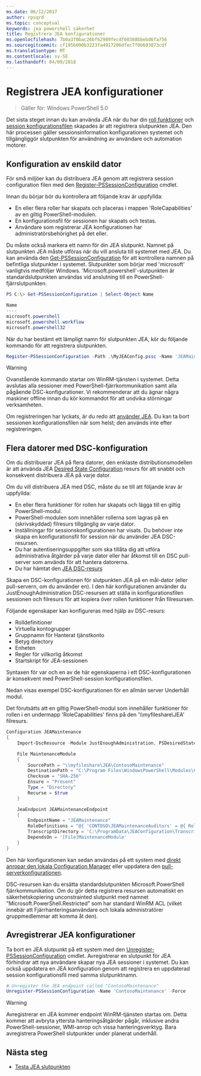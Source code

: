 ```yaml
---
ms.date: 06/12/2017
author: rpsqrd
ms.topic: conceptual
keywords: jea powershell säkerhet
title: Registrera JEA konfigurationer
ms.openlocfilehash: 7b0a3f0bac26bf62989fecdf60388bbebd6fa756
ms.sourcegitcommit: cf195b090b3223fa4917206dfec7f0b603873cdf
ms.translationtype: MT
ms.contentlocale: sv-SE
ms.lasthandoff: 04/09/2018
---
```

# <a name="registering-jea-configurations"></a>Registrera JEA konfigurationer

> Gäller för: Windows PowerShell 5.0

Det sista steget innan du kan använda JEA när du har din [roll funktioner](role-capabilities.md) och [session konfigurationsfilen](session-configurations.md) skapades är att registrera slutpunkten JEA.
Den här processen gäller sessionsinformation konfigurationen systemet och tillgängliggör slutpunkten för användning av användare och automation motorer.

## <a name="single-machine-configuration"></a>Konfiguration av enskild dator

För små miljöer kan du distribuera JEA genom att registrera session configuration filen med den [Register-PSSessionConfiguration](https://msdn.microsoft.com/powershell/reference/5.1/microsoft.powershell.core/register-pssessionconfiguration) cmdlet.

Innan du börjar bör du kontrollera att följande krav är uppfyllda:
- En eller flera roller har skapats och placeras i mappen 'RoleCapabilities' av en giltig PowerShell-modulen.
- En konfigurationsfil för sessionen har skapats och testas.
- Användare som registrerar JEA konfigurationen har administratörsbehörighet på det eller.

Du måste också markera ett namn för din JEA slutpunkt.
Namnet på slutpunkten JEA måste utföras när du vill ansluta till systemet med JEA.
Du kan använda den [Get-PSSessionConfiguration](https://msdn.microsoft.com/powershell/reference/5.1/microsoft.powershell.core/get-pssessionconfiguration) för att kontrollera namnen på befintliga slutpunkter i systemet.
Slutpunkter som börjar med 'microsoft' vanligtvis medföljer Windows.
'Microsoft.powershell'-slutpunkten är standardslutpunkten användas vid anslutning till en PowerShell-fjärrslutpunkten.

```powershell
PS C:\> Get-PSSessionConfiguration | Select-Object Name

Name
----
microsoft.powershell
microsoft.powershell.workflow
microsoft.powershell32
```

När du har bestämt ett lämpligt namn för slutpunkten JEA, kör du följande kommando för att registrera slutpunkten.

```powershell
Register-PSSessionConfiguration -Path .\MyJEAConfig.pssc -Name 'JEAMaintenance' -Force
```

> [!WARNING]
> Ovanstående kommando startar om WinRM-tjänsten i systemet.
> Detta avslutas alla sessioner med PowerShell-fjärrkommunikation samt alla pågående DSC-konfigurationer.
> Vi rekommenderar att du ägnar några maskiner offline innan du kör kommandot för att undvika störningar verksamheten.

Om registreringen har lyckats, är du redo att [använder JEA](using-jea.md).
Du kan ta bort sessionen konfigurationsfilen när som helst; den används inte efter registreringen.

## <a name="multi-machine-configuration-with-dsc"></a>Flera datorer med DSC-konfiguration

Om du distribuerar JEA på flera datorer, den enklaste distributionsmodellen är att använda JEA [Desired State Configuration](https://msdn.microsoft.com/en-us/powershell/dsc/overview) resurs för att snabbt och konsekvent distribuera JEA på varje dator.

Om du vill distribuera JEA med DSC, måste du se till att följande krav är uppfyllda:
- En eller flera funktioner för rollen har skapats och lägga till en giltig PowerShell-modul.
- PowerShell-modulen som innehåller rollerna som lagras på en (skrivskyddad) filresurs tillgänglig av varje dator.
- Inställningar för sessionskonfigurationen har visats. Du behöver inte skapa en konfigurationsfil för session när du använder JEA DSC-resursen.
- Du har autentiseringsuppgifter som ska tillåta dig att utföra administrativa åtgärder på varje dator eller har åtkomst till en DSC pull-server som används för att hantera datorerna.
- Du har hämtat den [JEA DSC-resurs](https://github.com/PowerShell/JEA/tree/master/DSC%20Resource)

Skapa en DSC-konfigurationen för slutpunkten JEA på en mål-dator (eller pull-servern, om du använder en).
I den här konfigurationen använder du JustEnoughAdministration DSC-resursen att ställa in konfigurationsfilen sessionen och filresurs för att kopiera över rollen funktioner från filresursen.

Följande egenskaper kan konfigureras med hjälp av DSC-resurs:
- Rolldefinitioner
- Virtuella kontogrupper
- Gruppnamn för Hanterat tjänstkonto
- Betyg directory
- Enheten
- Regler för villkorlig åtkomst
- Startskript för JEA-sessionen

Syntaxen för var och en av de här egenskaperna i ett DSC-konfigurationen är konsekvent med PowerShell-session konfigurationsfilen.

Nedan visas exempel DSC-konfigurationen för en allmän server Underhåll modul.

Det förutsätts att en giltig PowerShell-modul som innehåller funktioner för rollen i en undermapp 'RoleCapabilities' finns på den '\\\\myfileshare\\JEA' filresurs.


```powershell
Configuration JEAMaintenance
{
    Import-DscResource -Module JustEnoughAdministration, PSDesiredStateConfiguration

    File MaintenanceModule
    {
        SourcePath = "\\myfileshare\JEA\ContosoMaintenance"
        DestinationPath = "C:\Program Files\WindowsPowerShell\Modules\ContosoMaintenance"
        Checksum = "SHA-256"
        Ensure = "Present"
        Type = "Directory"
        Recurse = $true
    }

    JeaEndpoint JEAMaintenanceEndpoint
    {
        EndpointName = "JEAMaintenance"
        RoleDefinitions = "@{ 'CONTOSO\JEAMaintenanceAuditors' = @{ RoleCapabilities = 'GeneralServerMaintenance-Audit' }; 'CONTOSO\JEAMaintenanceAdmins' = @{ RoleCapabilities = 'GeneralServerMaintenance-Audit', 'GeneralServerMaintenance-Admin' } }"
        TranscriptDirectory = 'C:\ProgramData\JEAConfiguration\Transcripts'
        DependsOn = '[File]MaintenanceModule'
    }
}
```

Den här konfigurationen kan sedan användas på ett system med [direkt anropar den lokala Configuration Manager](https://msdn.microsoft.com/en-us/powershell/dsc/metaconfig) eller uppdatera den [pull-serverkonfigurationen](https://msdn.microsoft.com/en-us/powershell/dsc/pullserver).

DSC-resursen kan du ersätta standardslutpunkten Microsoft.PowerShell fjärrkommunikation.
Om du gör detta registrera resursen automatiskt en säkerhetskopiering unconstrainted slutpunkt med namnet ”Microsoft.PowerShell.Restricted” som har standard WinRM ACL (vilket innebär att Fjärrhanteringsanvändare och lokala administratörer gruppmedlemmar att komma åt den).

## <a name="unregistering-jea-configurations"></a>Avregistrerar JEA konfigurationer

Ta bort en JEA slutpunkt på ett system med den [Unregister-PSSessionConfiguration](https://msdn.microsoft.com/powershell/reference/5.1/microsoft.powershell.core/Unregister-PSSessionConfiguration) cmdlet.
Avregistrerar en slutpunkt för JEA förhindrar att nya användare skapar nya JEA sessioner i systemet.
Du kan också uppdatera en JEA konfiguration genom att registrera en uppdaterad session konfigurationsfil med samma slutpunktnamn.

```powershell
# Unregister the JEA endpoint called "ContosoMaintenance"
Unregister-PSSessionConfiguration -Name 'ContosoMaintenance' -Force
```

> [!WARNING]
> Avregistrerar en JEA kommer endpoint WinRM-tjänsten startas om.
> Detta kommer att avbryta yttersta hanteringsåtgärder pågår, inklusive andra PowerShell-sessioner, WMI-anrop och vissa hanteringsverktyg.
> Bara avregistrera PowerShell slutpunkter under planerat underhåll.

## <a name="next-steps"></a>Nästa steg

- [Testa JEA slutpunkten](using-jea.md)